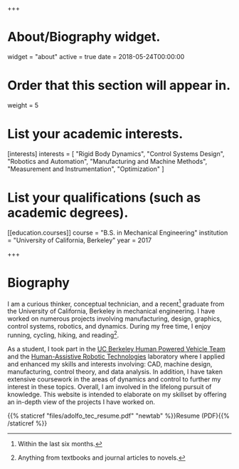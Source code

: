 +++
# About/Biography widget.
widget = "about"
active = true
date = 2018-05-24T00:00:00

# Order that this section will appear in.
weight = 5

# List your academic interests.
[interests]
  interests = [
    "Rigid Body Dynamics",
    "Control Systems Design",
    "Robotics and Automation",
    "Manufacturing and Machine Methods",
    "Measurement and Instrumentation",
    "Optimization"
  ]

# List your qualifications (such as academic degrees).
[[education.courses]]
  course = "B.S. in Mechanical Engineering"
  institution = "University of California, Berkeley"
  year = 2017

+++

# Biography

I am a curious thinker, conceptual technician, and a recent[^1] graduate from the University of California, Berkeley in mechanical engineering. I have worked on numerous projects involving manufacturing, design, graphics, control systems, robotics, and dynamics. During my free time, I enjoy running, cycling, hiking, and reading[^2].

As a student, I took part in the [UC Berkeley Human Powered Vehicle Team](https://hpv.berkeley.edu) and the [Human-Assistive Robotic Technologies](https://hart.berkeley.edu) laboratory where I applied and enhanced my skills and interests involving: CAD, machine design, manufacturing, control theory, and data analysis. In addition, I have taken extensive coursework in the areas of dynamics and control to further my interest in these topics. Overall, I am involved in the lifelong pursuit of knowledge. This website is intended to elaborate on my skillset by offering an in-depth view of the projects I have worked on.

{{% staticref "files/adolfo_tec_resume.pdf" "newtab" %}}Resume (PDF){{% /staticref %}}

[^1]: Within the last six months.
[^2]: Anything from textbooks and journal articles to novels.
